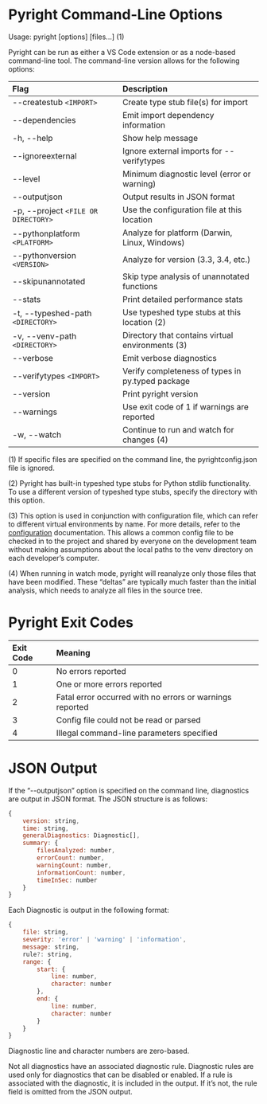 # Pyright Command-Line Options

Usage: pyright [options] [files...] (1)

Pyright can be run as either a VS Code extension or as a node-based command-line tool. The command-line version allows for the following options:

| Flag                               | Description                                           |
| :--------------------------------- | :---------------------------------------------------  |
| --createstub `<IMPORT>`                 | Create type stub file(s) for import                  |
| --dependencies                          | Emit import dependency information                   |
| -h, --help                              | Show help message                                    |
| --ignoreexternal                        | Ignore external imports for --verifytypes            |
| --level <LEVEL>                         | Minimum diagnostic level (error or warning)          |
| --outputjson                            | Output results in JSON format                        |
| -p, --project `<FILE OR DIRECTORY>`     | Use the configuration file at this location          |
| --pythonplatform `<PLATFORM>`           | Analyze for platform (Darwin, Linux, Windows)        |
| --pythonversion `<VERSION>`             | Analyze for version (3.3, 3.4, etc.)                 |
| --skipunannotated                       | Skip type analysis of unannotated functions          |
| --stats                                 | Print detailed performance stats                     |
| -t, --typeshed-path `<DIRECTORY>`       | Use typeshed type stubs at this location (2)         |
| -v, --venv-path `<DIRECTORY>`           | Directory that contains virtual environments (3)     |
| --verbose                               | Emit verbose diagnostics                             |
| --verifytypes `<IMPORT>`                | Verify completeness of types in py.typed package     |
| --version                               | Print pyright version                                |
| --warnings                              | Use exit code of 1 if warnings are reported          |
| -w, --watch                             | Continue to run and watch for changes (4)            |

(1) If specific files are specified on the command line, the pyrightconfig.json file is ignored.

(2) Pyright has built-in typeshed type stubs for Python stdlib functionality. To use a different version of typeshed type stubs, specify the directory with this option.

(3) This option is used in conjunction with configuration file, which can refer to different virtual environments by name. For more details, refer to the [configuration](configuration.md) documentation. This allows a common config file to be checked in to the project and shared by everyone on the development team without making assumptions about the local paths to the venv directory on each developer’s computer.

(4) When running in watch mode, pyright will reanalyze only those files that have been modified. These “deltas” are typically much faster than the initial analysis, which needs to analyze all files in the source tree.


# Pyright Exit Codes

| Exit Code   | Meaning                                                           |
| :---------- | :---------------------------------------------------------------  |
| 0           | No errors reported                                                |
| 1           | One or more errors reported                                       |
| 2           | Fatal error occurred with no errors or warnings reported          |
| 3           | Config file could not be read or parsed                           |
| 4           | Illegal command-line parameters specified                         |


# JSON Output

If the “--outputjson” option is specified on the command line, diagnostics are output in JSON format. The JSON structure is as follows:
```javascript
{
    version: string,
    time: string,
    generalDiagnostics: Diagnostic[],
    summary: {
        filesAnalyzed: number,
        errorCount: number,
        warningCount: number,
        informationCount: number,
        timeInSec: number
    }
}
```

Each Diagnostic is output in the following format:

```javascript
{
    file: string,
    severity: 'error' | 'warning' | 'information',
    message: string,
    rule?: string,
    range: {
        start: {
            line: number,
            character: number
        },
        end: {
            line: number,
            character: number
        }
    }
}
```

Diagnostic line and character numbers are zero-based.

Not all diagnostics have an associated diagnostic rule. Diagnostic rules are used only for diagnostics that can be disabled or enabled. If a rule is associated with the diagnostic, it is included in the output. If it’s not, the rule field is omitted from the JSON output.
